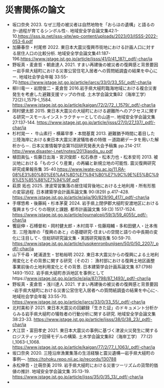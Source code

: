 # 災害関係の論文

- 坂口奈央 2023. なぜ三陸の被災者は自然地物を「おらほの遺構」と語るのか-過程が育てるシンボル性-. 地域安全学会論文集42:1-10.https://isss.jp.net/isss-site/wp-content/uploads/2023/03/ISSS-2022-053-6.pdf
- 加藤春奈・村尾修 2022. 東日本大震災復興市街地における計画人口に対する居住人口の比較分析. 地域安全学会論文集41:187-196.https://www.jstage.jst.go.jp/article/jisss/41/0/41_187/_pdf/-char/ja
- 野坂真・麦倉哲・朝倉達人 2021. すまい再建後の被災者の復興感と背景要因ー岩手県大槌町における災害公営住宅入居者への質問紙調査の結果を中心にー. 地域社会学会年報 33:55-70.https://www.jstage.jst.go.jp/article/jarcs/33/0/33_55/_pdf/-char/ja
- 柳川竜一・岩間俊二・麦倉哲 2016.岩手県大槌町臨海地域における複合災害発生を考慮した避難支援マップの作成. 土木学会論文集B2（海岸工学）  72(2):I_1579-I_1584. https://www.jstage.jst.go.jp/article/kaigan/72/2/72_I_1579/_pdf/-char/ja
- 岡村健太郎 2015. 東日本大震災の大槌町における避難所へのアクセスに関する研究ースモールインストラクチャーとしての山道ー. 地域安全学会論文集 27:137-144. https://www.jstage.jst.go.jp/article/jisss/27/0/27_137/_pdf/-char/ja
- 杉村晃一・ 牛山素行・横幕早季・本間基寛 2013. 避難猶予時間に着目した三陸海岸における東日本大震災津波犠牲者の特徴 －道路網データを用いた解析から－. 日本災害情報学会第15回研究発表大会予稿集 pp.214-217. http://www.disaster-i.net/notes/2013jasdis_su.pdf
- 植田眞弘・佐藤日出海・宮沢俊郎・松石泰彦・松本力也・松本安司 2013. 被災地における「ものづくり産業」の再編と新規立地の可能性. 震災復興研究研究成果報告集 35-40.https://www.iwate-pu.ac.jp/11.RA-08%E3%80%80%E6%A4%8D%E7%94%B0%E7%9C%9E%E5%BC%98%E5%85%88%E7%94%9F.pdf
- 萩原 拓也 2025. 津波常習集落の居住域背後地における土地利用・所有形態の変容過程. 日本建築学会計画系論文集 90:(829) p.417-428. https://www.jstage.jst.go.jp/article/aija/90/829/90_417/_pdf/-char/ja
- 手塚悠希・後藤純・杉本茅夏 2024. 岩手県上閉伊郡大槌町安渡地区における復興まちづくりの現状と課題. 都市計画論文集 59:(3) 1517-1524. https://www.jstage.jst.go.jp/article/journalcpij/59/3/59_4055/_pdf/-char/ja
- 饗庭伸・石榑督和・岡村健太郎・木村周平・佐藤翔輔・多和田健人・辻本侑生. 三陸海岸の「復興のあと」の基礎研究-住まいの空間と語りの中長期の変化に注目して-. 住総研研究論文集・実践研究報告集 50:59-70. https://www.jstage.jst.go.jp/article/jusokenronbunjisen/50/0/50_2207/_pdf/-char/ja
- 山下千尋・姥浦道生・甘粕裕明 2022. 東日本大震災からの復興による土地利用変化とその背景に関する研究（その2）： 漁村部における復興土地区画整事業前後の土地利用変化とその背景. 日本建築学会計画系論文集 87:(798) 1493-1502.
岩手県大槌町赤浜地区を事例としてhttps://www.jstage.jst.go.jp/article/aija/87/798/87_1493/_pdf/-char/ja
- 野坂真・麦倉哲・浅川達人 2021. すまい再建後の被災者の復興感と背景要因 -岩手県大槌󠄀町における災害公営住宅入居者への質問紙調査の結果を中心に-. 地域社会学会年報 33:55-70. https://www.jstage.jst.go.jp/article/jarcs/33/0/33_55/_pdf/-char/ja
- 北村美和子 2021. 東日本大震災の回顧録「生きた証」のドキュメント分析からみる岩手県大槌町の犠牲者の行動分析に関する研究. 地域安全学会論文集 38:23-33. https://www.jstage.jst.go.jp/article/jisss/38/0/38_23/_pdf/-char/ja
- 大江崇・富田孝史 2021. 東日本大震災の事例に基づく津波火災発生に関するロジスティック回帰モデルの構築. 土木学会論文集B2（海岸工学） 77:(2) I_1063-I_1068. https://www.jstage.jst.go.jp/article/kaigan/77/2/77_I_1063/_pdf/-char/ja
- 坂口奈央 2020. 三陸沿岸漁業集落の生活経験と震災遺構―岩手県大槌町の事例―. https://tohoku.repo.nii.ac.jp/records/130788
- 永松伸吾・辻萌奈美 2019. 岩手県大槌町における災害ツーリズムの貨幣的価値の推計. 地域安全学会論文集 35:13-19. https://www.jstage.jst.go.jp/article/jisss/35/0/35_13/_pdf/-char/ja
- 

